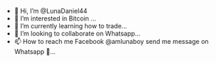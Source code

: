 - 👋 Hi, I’m @LunaDaniel44
- 👀 I’m interested in Bitcoin ...
- 🌱 I’m currently learning how to trade...
- 💞️ I’m looking to collaborate on Whatsapp...
- 📫 How to reach me Facebook @amlunaboy send me message on Whatsapp 🤗...

<!---
LunaDaniel44/LunaDaniel44 is a ✨ special ✨ repository because its `README.md` (this file) appears on your GitHub profile.
You can click the Preview link to take a look at your changes.
--->
